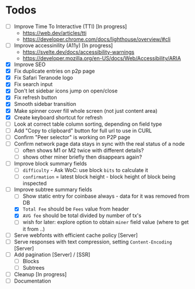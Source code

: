 # Todos

- [ ] Improve Time To Interactive (TTI) [In progress]
  - https://web.dev/articles/tti
  - https://developer.chrome.com/docs/lighthouse/overview/#cli
- [ ] Improve accessinility (A11y) [In progress]
  - https://svelte.dev/docs/accessibility-warnings
  - https://developer.mozilla.org/en-US/docs/Web/Accessibility/ARIA
- [x] Improve SEO
- [x] Fix duplicate entries on p2p page
- [x] Fix Safari Teranode logo
- [x] Fix search input
- [x] Don't let sidebar icons jump on open/close
- [x] Fix refresh button
- [x] Smooth sidebar transition
- [x] Make spinner cover fill whole screen (not just content area)
- [x] Create keyboard shortcut for refresh
- [ ] Look at correct table column sorting, depending on field type
- [ ] Add "Copy to clipboard" button for full url to use in CURL
- [ ] Confirm "Peer selector" is working on P2P page
- [ ] Confirm network page data stays in sync with the real status of a node
  - [ ] often shows M1 or M2 twice with different details?
  - [ ] shows other miner briefly then disappears again?
- [ ] Improve block summary fields
  - [ ] `difficulty` - Ask WoC: use block `bits` to calculate it
  - [ ] `confirmation` = latest block height - block height of block being inspected
- [ ] Improve subtree summary fields
  - [ ] Show static entry for coinbase always - data for it was removed from DB
  - [x] `Total Fee` should be `Fees` value from header
  - [x] `AVG fee` should be total divided by number of tx's
  - [ ] wish for later: explore option to obtain `miner` field value (where to get it from ..)
- [ ] Serve webfonts with efficient cache policy [Server]
- [ ] Serve responses with text compression, setting `Content-Encoding` [Server]
- [ ] Add pagination [Server] / [SSR]
  - [ ] Blocks
  - [ ] Subtrees
- [ ] Cleanup [In progress]
- [ ] Documentation
